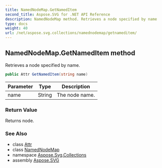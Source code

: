 ```yaml
---
title: NamedNodeMap.GetNamedItem
second_title: Aspose.SVG for .NET API Reference
description: NamedNodeMap method. Retrieves a node specified by name
type: docs
weight: 40
url: /net/aspose.svg.collections/namednodemap/getnameditem/
---
```

## NamedNodeMap.GetNamedItem method

Retrieves a node specified by name.

```csharp
public Attr GetNamedItem(string name)
```

| Parameter | Type | Description |
| --- | --- | --- |
| name | String | The node name. |

### Return Value

Returns node.

### See Also

* class [Attr](../../../aspose.svg.dom/attr/)
* class [NamedNodeMap](../)
* namespace [Aspose.Svg.Collections](../../namednodemap/)
* assembly [Aspose.SVG](../../../)
